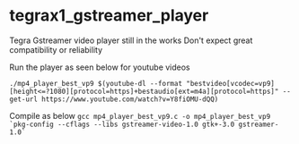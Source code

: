 # tegrax1_gstreamer_player

Tegra Gstreamer video player still in the works
Don't expect great compatibility or reliability

Run the player as seen below for youtube videos

```./mp4_player_best_vp9 $(youtube-dl --format "bestvideo[vcodec=vp9][height<=?1080][protocol=https]+bestaudio[ext=m4a][protocol=https]" --get-url https://www.youtube.com/watch?v=Y8fiOMU-dQQ)```

Compile as below
``` gcc mp4_player_best_vp9.c -o mp4_player_best_vp9 `pkg-config --cflags --libs gstreamer-video-1.0 gtk+-3.0 gstreamer-1.0` ```
